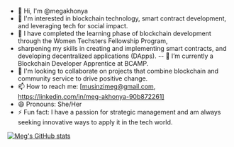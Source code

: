 - 👋 Hi, I'm @megakhonya
- 👀 I'm interested in blockchain technology, smart contract development, and leveraging tech for social impact.
- 🌱 I have completed the learning phase of blockchain development through the Women Techsters Fellowship Program,
- sharpening my skills in creating and implementing smart contracts, and developing decentralized applications (DApps).
-- 🌱 I’m currently a Blockchain Developer Apprentice at BCAMP.
- 💞️ I'm looking to collaborate on projects that combine blockchain and community service to drive positive change.
- 📫 How to reach me: [musinzimeg@gmail.com, https://linkedin.com/in/meg-akhonya-90b872261]
- 😄 Pronouns: She/Her
- ⚡ Fun fact: I have a passion for strategic management and am always seeking innovative ways to apply it in the tech world.

[![Meg's GitHub stats](https://github-readme-stats.vercel.app/api?username=megakhonya&show_icons=true&theme=radical)](https://github.com/megakhonya/github-readme-stats)

<!---
megakhonya/megakhonya is a ✨ special ✨ repository because its `README.md` (this file) appears on your GitHub profile.
You can click the Preview link to take a look at your changes.
--->

